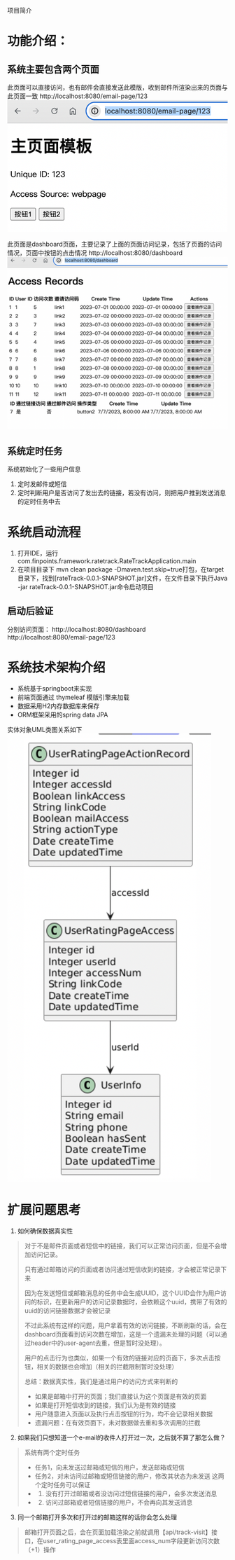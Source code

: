 项目简介

# 功能介绍：
## 系统主要包含两个页面

此页面可以直接访问，也有邮件会直接发送此模版，收到邮件所渲染出来的页面与此页面一致
http://localhost:8080/email-page/123
![img.png](img.png)


此页面是dashboard页面，主要记录了上面的页面访问记录，包括了页面的访问情况，页面中按钮的点击情况
http://localhost:8080/dashboard
![img_1.png](img_1.png)

## 系统定时任务
系统初始化了一些用户信息

1. 定时发邮件或短信
2. 定时判断用户是否访问了发出去的链接，若没有访问，则把用户推到发送消息的定时任务中去

# 系统启动流程
1. 打开IDE，运行 com.finpoints.framework.ratetrack.RateTrackApplication.main
2. 在项目目录下 mvn clean package -Dmaven.test.skip=true打包，在target目录下，找到[rateTrack-0.0.1-SNAPSHOT.jar]文件，在文件目录下执行Java -jar rateTrack-0.0.1-SNAPSHOT.jar命令启动项目
## 启动后验证
分别访问页面：
http://localhost:8080/dashboard
http://localhost:8080/email-page/123

# 系统技术架构介绍
- 系统基于springboot来实现
- 前端页面通过 thymeleaf 模版引擎来加载
- 数据采用H2内存数据库来保存
- ORM框架采用的spring data JPA

实体对象UML类图关系如下
![img_2.png](img_2.png)

# 扩展问题思考
1. 如何确保数据真实性
> 对于不是邮件页面或者短信中的链接，我们可以正常访问页面，但是不会增加访问记录。
> 
> 只有通过邮箱访问的页面或者访问通过短信收到的链接，才会被正常记录下来
> 
> 因为在发送短信或邮箱消息的任务中会生成UUID，这个UUID会作为用户访问的标识，在更新用户的访问记录数据时，会依赖这个uuid，携带了有效的uuid的访问链接数据才会被记录
> 
> 不过此系统有这样的问题，用户拿着有效的访问链接，不断刷新的话，会在dashboard页面看到访问次数在增加，这是一个遗漏未处理的问题（可以通过header中的user-agent去重，但是暂时没处理）。
> 
> 用户的点击行为也类似，如果一个有效的链接对应的页面下，多次点击按钮，相关的数据也会增加（相关的拦截限制暂时没处理）
> 
> 总结：数据真实性，我们是通过用户的访问方式来判断的
> - 如果是邮箱中打开的页面；我们直接认为这个页面是有效的页面
> - 如果是打开短信收到的链接，我们认为是有效的链接
> - 用户随意进入页面以及执行点击按钮的行为，均不会记录相关数据
> - 遗漏问题：在有效页面下，未对数据做去重和多次调用的拦截

2. 如果我们只想知道一个e-mail的收件人打开过一次，之后就不算了那怎么做？
> 系统有两个定时任务
> - 任务1，向未发送过邮箱或短信的用户，发送邮箱或短信
> - 任务2，对未访问过邮箱或短信链接的用户，修改其状态为未发送
> 这两个定时任务可以保证
> - 1. 没有打开过邮箱或者没访问过短信链接的用户，会多次发送消息
> - 2. 访问过邮箱或者短信链接的用户，不会再向其发送消息

3. 同一个邮箱打开多次和打开过的邮箱这样的话你会怎么处理
> 邮箱打开页面之后，会在页面加载渲染之前就调用【api/track-visit】接口，在user_rating_page_access表里面access_num字段更新访问次数（+1）操作


